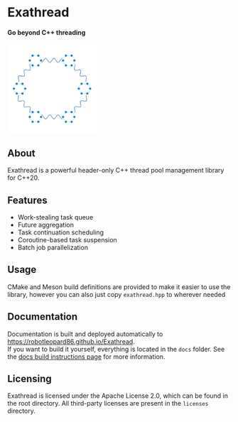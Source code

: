 # Exathread
#### Go beyond C++ threading  

<img src="exathread_logo.png" width="200px" />

## About
Exathread is a powerful header-only C++ thread pool management library for C++20.

## Features
* Work-stealing task queue
* Future aggregation
* Task continuation scheduling
* Coroutine-based task suspension
* Batch job parallelization

## Usage
CMake and Meson build definitions are provided to make it easier to use the library, however you can also just copy `exathread.hpp` to wherever needed

## Documentation
Documentation is built and deployed automatically to https://robotleopard86.github.io/Exathread.  
If you want to build it yourself, everything is located in the `docs` folder. See the [docs build instructions page](docs/README.md) for more information.

## Licensing
Exathread is licensed under the Apache License 2.0, which can be found in the root directory. All third-party licenses are present in the `licenses` directory.
